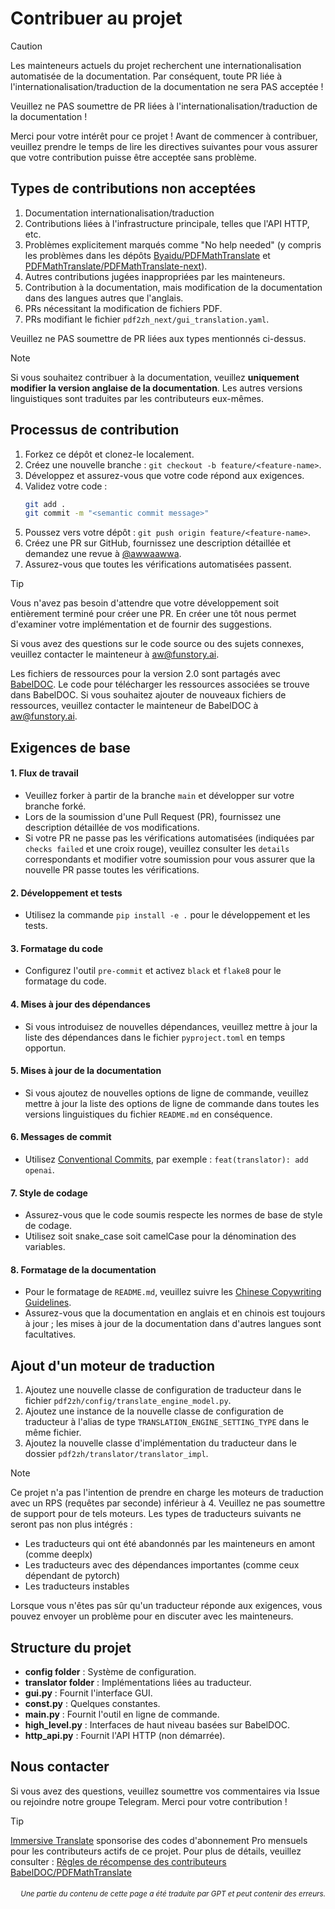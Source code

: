# Contribuer au projet

> [!CAUTION]
>
> Les mainteneurs actuels du projet recherchent une internationalisation automatisée de la documentation. Par conséquent, toute PR liée à l'internationalisation/traduction de la documentation ne sera PAS acceptée !
>
> Veuillez ne PAS soumettre de PR liées à l'internationalisation/traduction de la documentation !

Merci pour votre intérêt pour ce projet ! Avant de commencer à contribuer, veuillez prendre le temps de lire les directives suivantes pour vous assurer que votre contribution puisse être acceptée sans problème.

## Types de contributions non acceptées

1. Documentation internationalisation/traduction  
2. Contributions liées à l'infrastructure principale, telles que l'API HTTP, etc.  
3. Problèmes explicitement marqués comme "No help needed" (y compris les problèmes dans les dépôts [Byaidu/PDFMathTranslate](Byaidu/PDFMathTranslate) et [PDFMathTranslate/PDFMathTranslate-next](PDFMathTranslate/PDFMathTranslate-next)).  
4. Autres contributions jugées inappropriées par les mainteneurs.  
5. Contribution à la documentation, mais modification de la documentation dans des langues autres que l'anglais.  
6. PRs nécessitant la modification de fichiers PDF.  
7. PRs modifiant le fichier `pdf2zh_next/gui_translation.yaml`.

Veuillez ne PAS soumettre de PR liées aux types mentionnés ci-dessus.

> [!NOTE]
>
> Si vous souhaitez contribuer à la documentation, veuillez **uniquement modifier la version anglaise de la documentation**. Les autres versions linguistiques sont traduites par les contributeurs eux-mêmes.

## Processus de contribution

1. Forkez ce dépôt et clonez-le localement.
2. Créez une nouvelle branche : `git checkout -b feature/<feature-name>`.
3. Développez et assurez-vous que votre code répond aux exigences.
4. Validez votre code :
   ```bash
   git add .
   git commit -m "<semantic commit message>"
   ```
5. Poussez vers votre dépôt : `git push origin feature/<feature-name>`.
6. Créez une PR sur GitHub, fournissez une description détaillée et demandez une revue à [@awwaawwa](https://github.com/awwaawwa).
7. Assurez-vous que toutes les vérifications automatisées passent.

> [!TIP]
>
> Vous n'avez pas besoin d'attendre que votre développement soit entièrement terminé pour créer une PR. En créer une tôt nous permet d'examiner votre implémentation et de fournir des suggestions.
>
> Si vous avez des questions sur le code source ou des sujets connexes, veuillez contacter le mainteneur à aw@funstory.ai.
>
> Les fichiers de ressources pour la version 2.0 sont partagés avec [BabelDOC](https://github.com/funstory-ai/BabelDOC). Le code pour télécharger les ressources associées se trouve dans BabelDOC. Si vous souhaitez ajouter de nouveaux fichiers de ressources, veuillez contacter le mainteneur de BabelDOC à aw@funstory.ai.

## Exigences de base

<h4 id="sop">1. Flux de travail</h4>

   - Veuillez forker à partir de la branche `main` et développer sur votre branche forké.  
   - Lors de la soumission d'une Pull Request (PR), fournissez une description détaillée de vos modifications.  
   - Si votre PR ne passe pas les vérifications automatisées (indiquées par `checks failed` et une croix rouge), veuillez consulter les `details` correspondants et modifier votre soumission pour vous assurer que la nouvelle PR passe toutes les vérifications.


<h4 id="dev&test">2. Développement et tests</h4>

   - Utilisez la commande `pip install -e .` pour le développement et les tests.


<h4 id="format">3. Formatage du code</h4>

   - Configurez l'outil `pre-commit` et activez `black` et `flake8` pour le formatage du code.


<h4 id="requpdate">4. Mises à jour des dépendances</h4>

   - Si vous introduisez de nouvelles dépendances, veuillez mettre à jour la liste des dépendances dans le fichier `pyproject.toml` en temps opportun.


<h4 id="docupdate">5. Mises à jour de la documentation</h4>

   - Si vous ajoutez de nouvelles options de ligne de commande, veuillez mettre à jour la liste des options de ligne de commande dans toutes les versions linguistiques du fichier `README.md` en conséquence.


<h4 id="commitmsg">6. Messages de commit</h4>

   - Utilisez [Conventional Commits](https://www.conventionalcommits.org/en/v1.0.0/), par exemple : `feat(translator): add openai`.


<h4 id="codestyle">7. Style de codage</h4>

   - Assurez-vous que le code soumis respecte les normes de base de style de codage.
   - Utilisez soit snake_case soit camelCase pour la dénomination des variables.


<h4 id="doctypo">8. Formatage de la documentation</h4>

   - Pour le formatage de `README.md`, veuillez suivre les [Chinese Copywriting Guidelines](https://github.com/sparanoid/chinese-copywriting-guidelines).
   - Assurez-vous que la documentation en anglais et en chinois est toujours à jour ; les mises à jour de la documentation dans d'autres langues sont facultatives.

## Ajout d'un moteur de traduction

1. Ajoutez une nouvelle classe de configuration de traducteur dans le fichier `pdf2zh/config/translate_engine_model.py`.
2. Ajoutez une instance de la nouvelle classe de configuration de traducteur à l'alias de type `TRANSLATION_ENGINE_SETTING_TYPE` dans le même fichier.
3. Ajoutez la nouvelle classe d'implémentation du traducteur dans le dossier `pdf2zh/translator/translator_impl`.

> [!NOTE]
>
> Ce projet n'a pas l'intention de prendre en charge les moteurs de traduction avec un RPS (requêtes par seconde) inférieur à 4. Veuillez ne pas soumettre de support pour de tels moteurs.
> Les types de traducteurs suivants ne seront pas non plus intégrés :
> - Les traducteurs qui ont été abandonnés par les mainteneurs en amont (comme deeplx)
> - Les traducteurs avec des dépendances importantes (comme ceux dépendant de pytorch)
> - Les traducteurs instables
>
> Lorsque vous n'êtes pas sûr qu'un traducteur réponde aux exigences, vous pouvez envoyer un problème pour en discuter avec les mainteneurs.

## Structure du projet

- **config folder** : Système de configuration.
- **translator folder** : Implémentations liées au traducteur.
- **gui.py** : Fournit l'interface GUI.
- **const.py** : Quelques constantes.
- **main.py** : Fournit l'outil en ligne de commande.
- **high_level.py** : Interfaces de haut niveau basées sur BabelDOC.
- **http_api.py** : Fournit l'API HTTP (non démarrée).

## Nous contacter

Si vous avez des questions, veuillez soumettre vos commentaires via Issue ou rejoindre notre groupe Telegram. Merci pour votre contribution !

> [!TIP]
>
> [Immersive Translate](https://immersivetranslate.com) sponsorise des codes d'abonnement Pro mensuels pour les contributeurs actifs de ce projet. Pour plus de détails, veuillez consulter : [Règles de récompense des contributeurs BabelDOC/PDFMathTranslate](https://funstory-ai.github.io/BabelDOC/CONTRIBUTOR_REWARD/)

<div align="right"> 
<h6><small>Une partie du contenu de cette page a été traduite par GPT et peut contenir des erreurs.</small></h6>